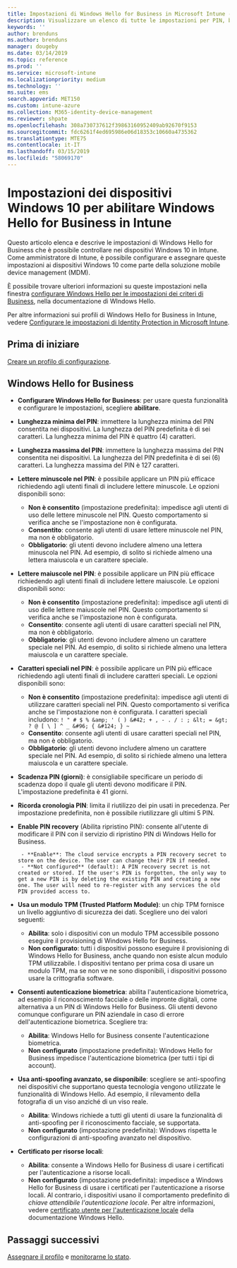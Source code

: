 ```yaml
---
title: Impostazioni di Windows Hello for Business in Microsoft Intune - Azure | Microsoft Docs
description: Visualizzare un elenco di tutte le impostazioni per PIN, biometria e anti-spoofing in un profilo di protezione delle identità per usare e configurare Windows Hello for Business nei dispositivi Windows 10 in Microsoft Intune.
keywords: ''
author: brenduns
ms.author: brenduns
manager: dougeby
ms.date: 03/14/2019
ms.topic: reference
ms.prod: ''
ms.service: microsoft-intune
ms.localizationpriority: medium
ms.technology: ''
ms.suite: ems
search.appverid: MET150
ms.custom: intune-azure
ms.collection: M365-identity-device-management
ms.reviewer: shpate
ms.openlocfilehash: 308a730737612f39863160952409ab92670f9153
ms.sourcegitcommit: fdc6261f4ed695986e06d18353c10660a4735362
ms.translationtype: MTE75
ms.contentlocale: it-IT
ms.lasthandoff: 03/15/2019
ms.locfileid: "58069170"
---
```

# <a name="windows-10-device-settings-to-enable-windows-hello-for-business-in-intune"></a>Impostazioni dei dispositivi Windows 10 per abilitare Windows Hello for Business in Intune

Questo articolo elenca e descrive le impostazioni di Windows Hello for Business che è possibile controllare nei dispositivi Windows 10 in Intune. Come amministratore di Intune, è possibile configurare e assegnare queste impostazioni ai dispositivi Windows 10 come parte della soluzione mobile device management (MDM). 

È possibile trovare ulteriori informazioni su queste impostazioni nella finestra [configurare Windows Hello per le impostazioni dei criteri di Business](https://docs.microsoft.com/windows/security/identity-protection/hello-for-business/hello-cert-trust-policy-settings), nella documentazione di WIndows Hello.


Per altre informazioni sui profili di Windows Hello for Business in Intune, vedere [Configurare le impostazioni di Identity Protection in Microsoft Intune](identity-protection-configure.md).

## <a name="before-you-begin"></a>Prima di iniziare

[Creare un profilo di configurazione](identity-protection-configure.md#create-the-device-profile).

## <a name="windows-hello-for-business"></a>Windows Hello for Business

- **Configurare Windows Hello for Business**: per usare questa funzionalità e configurare le impostazioni, scegliere **abilitare**.
- **Lunghezza minima del PIN**: immettere la lunghezza minima del PIN consentita nei dispositivi. La lunghezza del PIN predefinita è di sei caratteri. La lunghezza minima del PIN è quattro (4) caratteri.
- **Lunghezza massima del PIN**: immettere la lunghezza massima del PIN consentita nei dispositivi. La lunghezza del PIN predefinita è di sei (6) caratteri. La lunghezza massima del PIN è 127 caratteri.  
- **Lettere minuscole nel PIN**: è possibile applicare un PIN più efficace richiedendo agli utenti finali di includere lettere minuscole. Le opzioni disponibili sono:

  - **Non è consentito** (impostazione predefinita): impedisce agli utenti di uso delle lettere minuscole nel PIN. Questo comportamento si verifica anche se l'impostazione non è configurata.
  - **Consentito**: consente agli utenti di usare lettere minuscole nel PIN, ma non è obbligatorio.
  - **Obbligatorio**: gli utenti devono includere almeno una lettera minuscola nel PIN. Ad esempio, di solito si richiede almeno una lettera maiuscola e un carattere speciale.

- **Lettere maiuscole nel PIN**: è possibile applicare un PIN più efficace richiedendo agli utenti finali di includere lettere maiuscole. Le opzioni disponibili sono:

  - **Non è consentito** (impostazione predefinita): impedisce agli utenti di uso delle lettere maiuscole nel PIN. Questo comportamento si verifica anche se l'impostazione non è configurata.
  - **Consentito**: consente agli utenti di usare caratteri speciali nel PIN, ma non è obbligatorio.
  - **Obbligatorio**: gli utenti devono includere almeno un carattere speciale nel PIN. Ad esempio, di solito si richiede almeno una lettera maiuscola e un carattere speciale.

- **Caratteri speciali nel PIN**: è possibile applicare un PIN più efficace richiedendo agli utenti finali di includere caratteri speciali. Le opzioni disponibili sono:

  - **Non è consentito** (impostazione predefinita): impedisce agli utenti di utilizzare caratteri speciali nel PIN. Questo comportamento si verifica anche se l'impostazione non è configurata.
    I caratteri speciali includono: `! " # $ % &amp; ' ( ) &#42; + , - . / : ; &lt; = &gt; ? @ [ \ ] ^ _ &#96; { &#124; } ~`
  - **Consentito**: consente agli utenti di usare caratteri speciali nel PIN, ma non è obbligatorio.
  - **Obbligatorio**: gli utenti devono includere almeno un carattere speciale nel PIN. Ad esempio, di solito si richiede almeno una lettera maiuscola e un carattere speciale.

- **Scadenza PIN (giorni)**: è consigliabile specificare un periodo di scadenza dopo il quale gli utenti devono modificare il PIN. L'impostazione predefinita è 41 giorni.

- **Ricorda cronologia PIN**: limita il riutilizzo dei pin usati in precedenza. Per impostazione predefinita, non è possibile riutilizzare gli ultimi 5 PIN.  
- **Enable PIN recovery** (Abilita ripristino PIN): consente all'utente di modificare il PIN con il servizio di ripristino PIN di Windows Hello for Business.

       - **Enable**: The cloud service encrypts a PIN recovery secret to store on the device. The user can change their PIN if needed.  
       - **Not configured** (default): A PIN recovery secret is not created or stored. If the user's PIN is forgotten, the only way to get a new PIN is by deleting the existing PIN and creating a new one. The user will need to re-register with any services the old PIN provided access to.  

- **Usa un modulo TPM (Trusted Platform Module)**: un chip TPM fornisce un livello aggiuntivo di sicurezza dei dati. Scegliere uno dei valori seguenti:  
  - **Abilita**: solo i dispositivi con un modulo TPM accessibile possono eseguire il provisioning di Windows Hello for Business.
  - **Non configurato**: tutti i dispositivi possono eseguire il provisioning di Windows Hello for Business, anche quando non esiste alcun modulo TPM utilizzabile. I dispositivi tentano per prima cosa di usare un modulo TPM, ma se non ve ne sono disponibili, i dispositivi possono usare la crittografia software.  

- **Consenti autenticazione biometrica**: abilita l'autenticazione biometrica, ad esempio il riconoscimento facciale o delle impronte digitali, come alternativa a un PIN di Windows Hello for Business. Gli utenti devono comunque configurare un PIN aziendale in caso di errore dell'autenticazione biometrica. Scegliere tra:

  - **Abilita**: Windows Hello for Business consente l'autenticazione biometrica.
  - **Non configurato** (impostazione predefinita): Windows Hello for Business impedisce l'autenticazione biometrica (per tutti i tipi di account).

- **Usa anti-spoofing avanzato, se disponibile**: scegliere se anti-spoofing nei dispositivi che supportano questa tecnologia vengono utilizzate le funzionalità di Windows Hello. Ad esempio, il rilevamento della fotografia di un viso anziché di un viso reale.

  - **Abilita**: Windows richiede a tutti gli utenti di usare la funzionalità di anti-spoofing per il riconoscimento facciale, se supportata.  
  - **Non configurato** (impostazione predefinita): Windows rispetta le configurazioni di anti-spoofing avanzato nel dispositivo.

- **Certificato per risorse locali**: 

  - **Abilita**: consente a Windows Hello for Business di usare i certificati per l'autenticazione a risorse locali.
  - **Non configurato** (impostazione predefinita): impedisce a Windows Hello for Business di usare i certificati per l'autenticazione a risorse locali. Al contrario, i dispositivi usano il comportamento predefinito di *chiave attendibile l'autenticazione locale*. Per altre informazioni, vedere [certificato utente per l'autenticazione locale](https://docs.microsoft.com/windows/security/identity-protection/hello-for-business/hello-cert-trust-policy-settings#use-certificate-for-on-premises-authentication) della documentazione Windows Hello.  
## <a name="next-steps"></a>Passaggi successivi

[Assegnare il profilo](device-profile-assign.md) e [monitorarne lo stato](device-profile-monitor.md).
